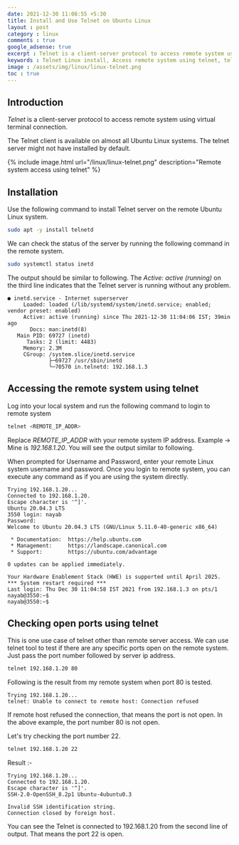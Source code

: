 ```yaml
---
date: 2021-12-30 11:08:55 +5:30
title: Install and Use Telnet on Ubuntu Linux
layout : post
category : linux
comments : true
google_adsense: true
excerpt : Telnet is a client-server protocol to access remote system using virtual terminal connection. Learn how to install, use, access and check open ports on the remote Linux system using telnet
keywords : Telnet Linux install, Access remote system using telnet, telnet check open ports, install telnet server ubuntu, install inetd ubuntu, telnet command examples
image : /assets/img/linux/linux-telnet.png
toc : true
---
```

## Introduction

*Telnet* is a client-server protocol to access remote system using virtual terminal connection.

The Telnet client is available on almost all Ubuntu Linux systems. The telnet server might not have installed by default.

{% include image.html url="/linux/linux-telnet.png" description="Remote system access using telnet" %}

## Installation
Use the following command to install Telnet server on the remote Ubuntu Linux system.
```bash
sudo apt -y install telnetd
```
We can check the status of the server by running the following command in the remote system.
```bash
sudo systemctl status inetd
```
The output should be similar to following. The *Active: active (running)* on the third line indicates that the Telnet server is running without any problem.

```
● inetd.service - Internet superserver
     Loaded: loaded (/lib/systemd/system/inetd.service; enabled; vendor preset: enabled)
     Active: active (running) since Thu 2021-12-30 11:04:06 IST; 39min ago
       Docs: man:inetd(8)
   Main PID: 69727 (inetd)
      Tasks: 2 (limit: 4483)
     Memory: 2.3M
     CGroup: /system.slice/inetd.service
             ├─69727 /usr/sbin/inetd
             └─70570 in.telnetd: 192.168.1.3
```
## Accessing the remote system using telnet
Log into your local system and run the following command to login to remote system
```bash
telnet <REMOTE_IP_ADDR>
```
Replace *REMOTE_IP_ADDR* with your remote system IP address. Example -> Mine is *192.168.1.20*. You will see the output similar to following.

When prompted for Username and Password, enter your remote Linux system username and password. Once you login to remote system, you can execute any command as if you are using the system directly.

```
Trying 192.168.1.20...
Connected to 192.168.1.20.
Escape character is '^]'.
Ubuntu 20.04.3 LTS
3550 login: nayab
Password: 
Welcome to Ubuntu 20.04.3 LTS (GNU/Linux 5.11.0-40-generic x86_64)

 * Documentation:  https://help.ubuntu.com
 * Management:     https://landscape.canonical.com
 * Support:        https://ubuntu.com/advantage

0 updates can be applied immediately.

Your Hardware Enablement Stack (HWE) is supported until April 2025.
*** System restart required ***
Last login: Thu Dec 30 11:04:58 IST 2021 from 192.168.1.3 on pts/1
nayab@3550:~$ 
nayab@3550:~$ 
```
## Checking open ports using telnet
This is one use case of telnet other than remote server access. We can use telnet tool to test if there are any specific ports open on the remote system. Just pass the port number followed by server ip address.
```bash
telnet 192.168.1.20 80
```
Following is the result from my remote system when port 80 is tested.
```
Trying 192.168.1.20...
telnet: Unable to connect to remote host: Connection refused
```
If remote host refused the connection, that means the port is not open. In the above example, the port number 80 is not open.

Let's try checking the port number 22.
```bash
telnet 192.168.1.20 22
```
Result :-
```
Trying 192.168.1.20...
Connected to 192.168.1.20.
Escape character is '^]'.
SSH-2.0-OpenSSH_8.2p1 Ubuntu-4ubuntu0.3

Invalid SSH identification string.
Connection closed by foreign host.
```
You can see the Telnet is connected to 192.168.1.20 from the second line of output. That means the port 22 is open.
